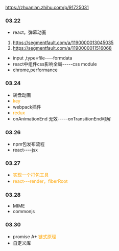 https://zhuanlan.zhihu.com/p/91725031


### 03.22
+ react，弹幕动画
1. https://segmentfault.com/a/1190000013045035
2. https://segmentfault.com/a/1190000011516068
+ input ,type=file----formdata
+ react中组件css影响全局-----css module
+ chrome,performance

### 03.24
+ 转盘动画
+ <font color=orange>key</font>
+ webpack插件
+ <font color=orange>redux</font>
+ onAnimationEnd 无效-----onTransitionEnd可解

### 03.26
+ npm包发布流程
+ react----jsx

### 03.27
+ <font color=orange>实现一个打包工具</font>
+ <font color=orange>react---render，fiberRoot</font>

### 03.28
+ MIME
+ commonjs

### 03.30
+ promise A+  <font color=orange>链式原理</font>
+ 自定义库
